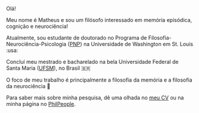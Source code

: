 Olá! 

Meu nome é Matheus e sou um filósofo interessado em memória episódica, cognição e neurociência!

Atualmente, sou estudante de doutorado no Programa de Filosofia-Neurociência-Psicologia ([PNP](pnp.wustl.edu)) na Universidade de Washington em St. Louis :usa:

Concluí meu mestrado e bacharelado na bela Universidade Federal de Santa Maria ([UFSM](https://www.ufsm.br)), no Brasil :brazil:

O foco de meu trabalho é principalmente a filosofia da memória e a filosofia da neurociência :brain:

Para saber mais sobre minha pesquisa, dê uma olhada no [meu CV](/cv/) ou na minha página no [PhilPeople](https://philpeople.org/profiles/matheus-diesel-werberich).